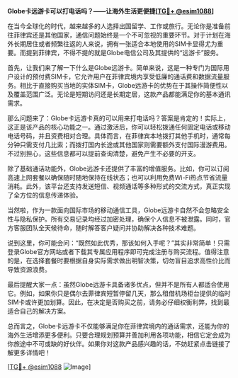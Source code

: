 **Globe卡远游卡可以打电话吗？——让海外生活更便捷[[TG💪+ @esim1088](https://t.me/s/esim1088)]**

在当今全球化的时代，越来越多的人选择出国留学、工作或旅行。无论你是准备前往菲律宾还是其他国家，通信问题始终是一个不可忽视的重要环节。对于计划在海外长期居住或者频繁往返的人来说，拥有一张适合本地使用的SIM卡显得尤为重要。而提到菲律宾，不得不提的就是Globe电信公司及其提供的“远游卡”服务。

首先，让我们来了解一下什么是Globe远游卡。简单来说，这是一种专门为国际用户设计的预付费SIM卡，它允许用户在菲律宾境内享受低廉的通话费和数据流量服务。相比于直接购买当地的实体SIM卡，Globe远游卡的优势在于其操作简便性以及覆盖范围广泛。无论是短期访问还是长期定居，这款产品都能满足你的基本通讯需求。

那么问题来了：Globe卡远游卡真的可以用来打电话吗？答案是肯定的！实际上，这正是该产品的核心功能之一。通过激活后，你可以轻松拨通任何固定电话或移动电话号码，并且资费相对合理。具体而言，在菲律宾本地拨打其他手机时，通常每分钟只需支付几比索；而拨打国内长途或其他国家则需要额外支付国际漫游费用。不过别担心，这些信息都可以提前查询清楚，避免产生不必要的开支。

除了基础通话功能外，Globe远游卡还提供了丰富的增值服务。比如，你可以订阅高速上网套餐以确保随时随地保持在线状态；也可以利用免费Wi-Fi热点节省流量消耗。此外，该平台还支持发送短信、视频通话等多种形式的交流方式，真正实现了全方位的信息传递体验。

当然啦，作为一款面向国际市场的移动通信工具，Globe远游卡自然不会忽略安全性与隐私保护。所有交易记录均经过加密处理，确保个人信息不被泄露。同时，官方客服团队全天候待命，随时解答客户疑问并协助解决各种技术难题。

说到这里，你可能会问：“既然如此优秀，那该如何入手呢？”其实非常简单！只需登录Globe官方网站或者下载其专属应用程序即可完成注册与购买流程。值得注意的是，在选择套餐时要根据自身实际需求做出明智决策，切勿盲目追求高性价比而导致资源浪费。

最后提醒大家一点：虽然Globe远游卡具备诸多优点，但并不是所有人都适合使用它。例如，如果你只是偶尔去菲律宾短暂停留几天，那么租借机场柜台提供的临时SIM卡或许更加划算。因此，在决定是否购买之前，请务必仔细权衡利弊，找到最适合自己的解决方案。

总而言之，Globe卡远游卡不仅能够满足你在菲律宾境内的通话需求，还能为你的海外生活增添更多便利。只要合理规划预算并善加利用各项功能，相信它定会成为你旅途中不可或缺的好伙伴。如果你对这款产品感兴趣的话，不妨赶紧点击链接了解更多详情吧！

[[TG💪+ @esim1088](https://t.me/s/esim1088) ![Image](https://i.postimg.cc/4NQfJmqS/Snipaste-2025-05-13-00-14-12.png)]